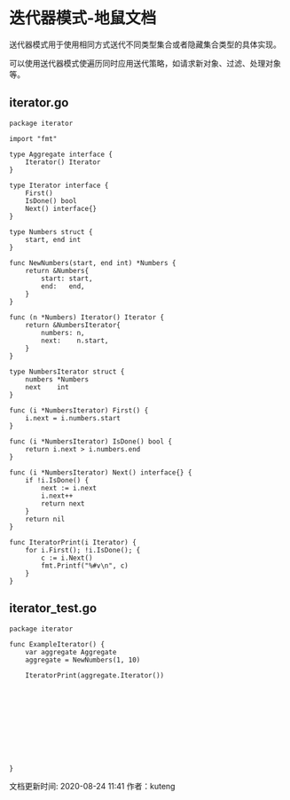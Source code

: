 # 迭代器模式-地鼠文档

送代器模式用于使用相同方式送代不同类型集合或者隐藏集合类型的具体实现。

可以使用送代器模式使遍历同时应用送代策略，如请求新对象、过滤、处理对象等。

## iterator.go <a id="2u41dw"></a>

```text
package iterator

import "fmt"

type Aggregate interface {
    Iterator() Iterator
}

type Iterator interface {
    First()
    IsDone() bool
    Next() interface{}
}

type Numbers struct {
    start, end int
}

func NewNumbers(start, end int) *Numbers {
    return &Numbers{
        start: start,
        end:   end,
    }
}

func (n *Numbers) Iterator() Iterator {
    return &NumbersIterator{
        numbers: n,
        next:    n.start,
    }
}

type NumbersIterator struct {
    numbers *Numbers
    next    int
}

func (i *NumbersIterator) First() {
    i.next = i.numbers.start
}

func (i *NumbersIterator) IsDone() bool {
    return i.next > i.numbers.end
}

func (i *NumbersIterator) Next() interface{} {
    if !i.IsDone() {
        next := i.next
        i.next++
        return next
    }
    return nil
}

func IteratorPrint(i Iterator) {
    for i.First(); !i.IsDone(); {
        c := i.Next()
        fmt.Printf("%#v\n", c)
    }
}
```

## iterator\_test.go <a id="9hyd6u"></a>

```text
package iterator

func ExampleIterator() {
    var aggregate Aggregate
    aggregate = NewNumbers(1, 10)

    IteratorPrint(aggregate.Iterator())
    
    
    
    
    
    
    
    
    
    
    
}
```

文档更新时间: 2020-08-24 11:41   作者：kuteng

